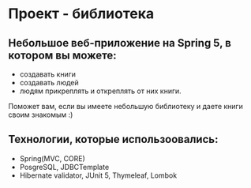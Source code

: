 # Проект - библиотека

## Небольшое веб-приложение на Spring 5, в котором вы можете:
  * создавать книги
  * создавать людей
  * людям прикреплять и откреплять от них книги.

Поможет вам, если вы имеете небольшую библиотеку и даете книги своим знакомым :)

## Технологии, которые использоовались:
  * Spring(MVC, CORE)
  * PosgreSQL, JDBCTemplate
  * Hibernate validator, JUnit 5, Thymeleaf, Lombok

